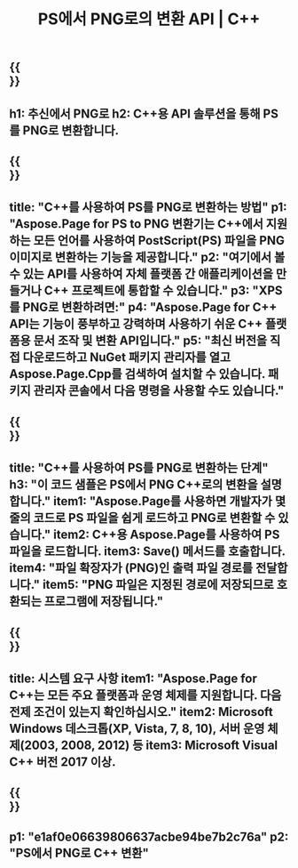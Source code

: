 ﻿---
translation: true
template: /_templates/_conversion-child-cpp.md
title: PS에서 PNG로의 변환 API | C++
url: /cpp/conversion/ps-to-png/
description: C++ API 솔루션용 Aspose.Page에서 제공하는 PS에서 PNG로의 변환. Windows 32비트, Windows 64비트 및 Linux 64비트용 C++ 런타임 환경에서 작동합니다.
informat: PS
outformat: PNG
otherformats: XPS EPS
---

{{<section banner>}}
---
h1: 추신에서 PNG로
h2: C++용 API 솔루션을 통해 PS를 PNG로 변환합니다.
---

{{<section overview>}}
---
title: "C++를 사용하여 PS를 PNG로 변환하는 방법"
p1: "Aspose.Page for PS to PNG 변환기는 C++에서 지원하는 모든 언어를 사용하여 PostScript(PS) 파일을 PNG 이미지로 변환하는 기능을 제공합니다."
p2: "여기에서 볼 수 있는 API를 사용하여 자체 플랫폼 간 애플리케이션을 만들거나 C++ 프로젝트에 통합할 수 있습니다."
p3: "XPS를 PNG로 변환하려면:"
p4: "Aspose.Page for C++ API는 기능이 풍부하고 강력하며 사용하기 쉬운 C++ 플랫폼용 문서 조작 및 변환 API입니다."
p5: "최신 버전을 직접 다운로드하고 NuGet 패키지 관리자를 열고 Aspose.Page.Cpp를 검색하여 설치할 수 있습니다. 패키지 관리자 콘솔에서 다음 명령을 사용할 수도 있습니다."
---

{{<section feature1>}}
---
title: "C++를 사용하여 PS를 PNG로 변환하는 단계"
h3: "이 코드 샘플은 PS에서 PNG C++로의 변환을 설명합니다."
item1: "Aspose.Page를 사용하면 개발자가 몇 줄의 코드로 PS 파일을 쉽게 로드하고 PNG로 변환할 수 있습니다."
item2: C++용 Aspose.Page를 사용하여 PS 파일을 로드합니다.
item3: Save() 메서드를 호출합니다.
item4: "파일 확장자가 (PNG)인 출력 파일 경로를 전달합니다."
item5: "PNG 파일은 지정된 경로에 저장되므로 호환되는 프로그램에 저장됩니다."
---

{{<section feature2>}}
---
title: 시스템 요구 사항
item1: "Aspose.Page for C++는 모든 주요 플랫폼과 운영 체제를 지원합니다. 다음 전제 조건이 있는지 확인하십시오."
item2: Microsoft Windows 데스크톱(XP, Vista, 7, 8, 10), 서버 운영 체제(2003, 2008, 2012) 등
item3: Microsoft Visual C++ 버전 2017 이상.
---

{{<section gist>}}
---
p1: "e1af0e06639806637acbe94be7b2c76a"
p2: "PS에서 PNG로 C++ 변환"
---
